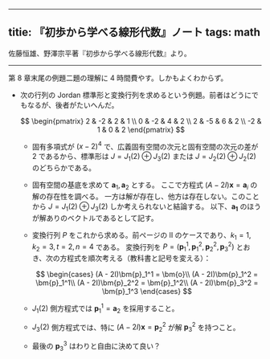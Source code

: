 ----
titie: 『初歩から学べる線形代数』ノート
tags: math
----

佐藤恒雄、野澤宗平著『初歩から学べる線形代数』より。

----

第 8 章末尾の例題二題の理解に 4 時間費やす。しかもよくわからず。

* 次の行列の Jordan 標準形と変換行列を求めるという例題。前者はどうにでもなるが、後者がたいへんだ。

  $$
  \begin{pmatrix}
  2 & -2 & 2 & 1 \\
  0 & -2 & 4 & 2 \\
  2 & -5 & 6 & 2 \\
  -2 & 1 & 0 & 2
  \end{pmatrix}
  $$

  * 固有多項式が $(x - 2)^4$ で、広義固有空間の次元と固有空間の次元の差が 2 であるから、標準形は
    $J = J_1(2) \oplus J_3(2)$ または $J = J_2(2) \oplus J_2(2)$ のどちらかである。
  * 固有空間の基底を求めて $\bm{a}_1, \bm{a}_2$ とする。
    ここで方程式 $(A - 2I)\bm{x} = \bm{a}_i$ の解の存在性を調べる。
    一方は解が存在し、他方は存在しない。このことから $J = J_1(2) \oplus J_3(2)$ しか考えられないと結論する。
    以下、$\bm{a_1}$ のほうが解ありのベクトルであるとして記す。
  * 変換行列 $P$ をこれから求める。前ページの II のケースであり、$k_1 = 1, k_2 = 3, t = 2, n = 4$ である。
    変換行列を $P = (\bm{p}_1^1, \bm{p}_1^2, \bm{p}_2^2, \bm{p}_3^2)$ とおき、次の方程式を順次考える（教科書と記号を変える）：

    $$
    \begin{cases}
    (A - 2I)\bm{p}_1^1 = \bm{o}\\
    (A - 2I)\bm{p}_1^2 = \bm{p}_1^1\\
    (A - 2I)\bm{p}_2^2 = \bm{p}_1^2\\
    (A - 2I)\bm{p}_3^2 = \bm{p}_1^3
    \end{cases}
    $$

  * $J_1(2)$ 側方程式では $\bm{p}_1^1 = \bm{a}_2$ を採用すること。
  * $J_3(2)$ 側方程式では、特に $(A - 2I)\bm{x} = \bm{p}_2^2$ が解 $\bm{p}_3^2$ を持つこと。
  * 最後の $\bm{p}_3^3$ はわりと自由に決めて良い？
